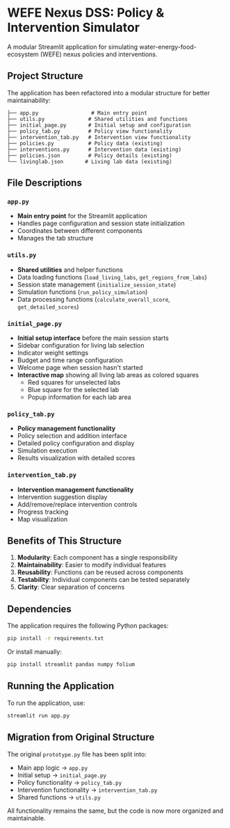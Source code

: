 # WEFE Nexus DSS: Policy & Intervention Simulator

A modular Streamlit application for simulating water-energy-food-ecosystem (WEFE) nexus policies and interventions.

## Project Structure

The application has been refactored into a modular structure for better maintainability:

```
├── app.py                 # Main entry point
├── utils.py              # Shared utilities and functions
├── initial_page.py       # Initial setup and configuration
├── policy_tab.py         # Policy view functionality
├── intervention_tab.py   # Intervention view functionality
├── policies.py           # Policy data (existing)
├── interventions.py      # Intervention data (existing)
├── policies.json         # Policy details (existing)
└── livinglab.json       # Living lab data (existing)
```

## File Descriptions

### `app.py`
- **Main entry point** for the Streamlit application
- Handles page configuration and session state initialization
- Coordinates between different components
- Manages the tab structure

### `utils.py`
- **Shared utilities** and helper functions
- Data loading functions (`load_living_labs`, `get_regions_from_labs`)
- Session state management (`initialize_session_state`)
- Simulation functions (`run_policy_simulation`)
- Data processing functions (`calculate_overall_score`, `get_detailed_scores`)

### `initial_page.py`
- **Initial setup interface** before the main session starts
- Sidebar configuration for living lab selection
- Indicator weight settings
- Budget and time range configuration
- Welcome page when session hasn't started
- **Interactive map** showing all living lab areas as colored squares
  - Red squares for unselected labs
  - Blue square for the selected lab
  - Popup information for each lab area

### `policy_tab.py`
- **Policy management functionality**
- Policy selection and addition interface
- Detailed policy configuration and display
- Simulation execution
- Results visualization with detailed scores

### `intervention_tab.py`
- **Intervention management functionality**
- Intervention suggestion display
- Add/remove/replace intervention controls
- Progress tracking
- Map visualization

## Benefits of This Structure

1. **Modularity**: Each component has a single responsibility
2. **Maintainability**: Easier to modify individual features
3. **Reusability**: Functions can be reused across components
4. **Testability**: Individual components can be tested separately
5. **Clarity**: Clear separation of concerns

## Dependencies

The application requires the following Python packages:

```bash
pip install -r requirements.txt
```

Or install manually:
```bash
pip install streamlit pandas numpy folium
```

## Running the Application

To run the application, use:

```bash
streamlit run app.py
```

## Migration from Original Structure

The original `prototype.py` file has been split into:
- Main app logic → `app.py`
- Initial setup → `initial_page.py`
- Policy functionality → `policy_tab.py`
- Intervention functionality → `intervention_tab.py`
- Shared functions → `utils.py`

All functionality remains the same, but the code is now more organized and maintainable. 